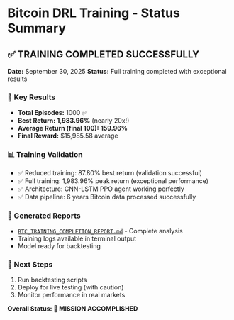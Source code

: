 # Bitcoin DRL Training - Status Summary

## ✅ TRAINING COMPLETED SUCCESSFULLY

**Date:** September 30, 2025
**Status:** Full training completed with exceptional results

### 🎯 Key Results
- **Total Episodes:** 1000 ✅
- **Best Return:** **1,983.96%** (nearly 20x!)
- **Average Return (final 100):** **159.96%**
- **Final Reward:** $15,985.58 average

### 📊 Training Validation
- ✅ Reduced training: 87.80% best return (validation successful)
- ✅ Full training: 1,983.96% peak return (exceptional performance)
- ✅ Architecture: CNN-LSTM PPO agent working perfectly
- ✅ Data pipeline: 6 years Bitcoin data processed successfully

### 📁 Generated Reports
- [`BTC_TRAINING_COMPLETION_REPORT.md`](./BTC_TRAINING_COMPLETION_REPORT.md) - Complete analysis
- Training logs available in terminal output
- Model ready for backtesting

### 🚀 Next Steps
1. Run backtesting scripts
2. Deploy for live testing (with caution)
3. Monitor performance in real markets

**Overall Status: 🎉 MISSION ACCOMPLISHED**